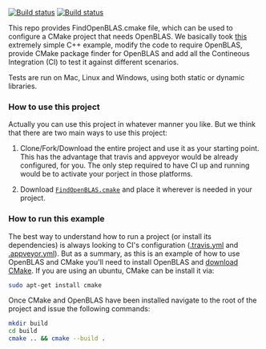 [![Build status](https://travis-ci.org/openmeeg/findopenblas_cmake.svg?branch=master)](https://travis-ci.org/openmeeg/findopenblas_cmake/branches)
[![Build status](https://ci.appveyor.com/api/projects/status/isesderk2yil38ms?svg=true)](https://ci.appveyor.com/project/openmeegci/findopenblas-cmake)

This repo provides FindOpenBLAS.cmake file, which can be used to configure a CMake project that needs OpenBLAS.
We basically took [this](https://github.com/jameskbride/cmake-hello-world) extremely simple C++ example,
modify the code to require OpenBLAS, provide CMake package finder for OpenBLAS and add all the Contineous Integration (CI) to test it against different scenarios. 

Tests are run on Mac, Linux and Windows, using both static or dynamic libraries.

### How to use this project ###
Actually you can use this project in whatever manner you like. But we think that there are two main ways to use this project:

1. Clone/Fork/Download the entire project and use it as your starting point. This has the advantage that travis and appveyor would be already configured, for you. The only step required to have CI up and running would be to activate your porject in those platforms.

2. Download [`FindOpenBLAS.cmake`](./cmake/FindOpenBLAS.cmake) and place it wherever is needed in your project.

### How to run this example ###
The best way to understand how to run a project (or install its dependencies) is always looking to CI's configuration ([.travis.yml](./.travis.yml) and [.appveyor.yml](./.appveyor.yml)). 
But as a summary, as this is an example of how to use OpenBLAS and CMake you'll need to install OpenBLAS and [download CMake](http://www.cmake.org/cmake/resources/software.html). If you are using an ubuntu, CMake can be install it via:
```bash
sudo apt-get install cmake
```
Once CMake and OpenBLAS have been installed navigate to the root of the project and issue the following commands:
```bash
mkdir build
cd build
cmake .. && cmake --build .
```
